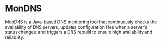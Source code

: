 # MonDNS
MonDNS is a Java-based DNS monitoring tool that continuously checks the availability of DNS servers, updates configuration files when a server's status changes, and triggers a DNS rebuild to ensure high availability and reliability.
